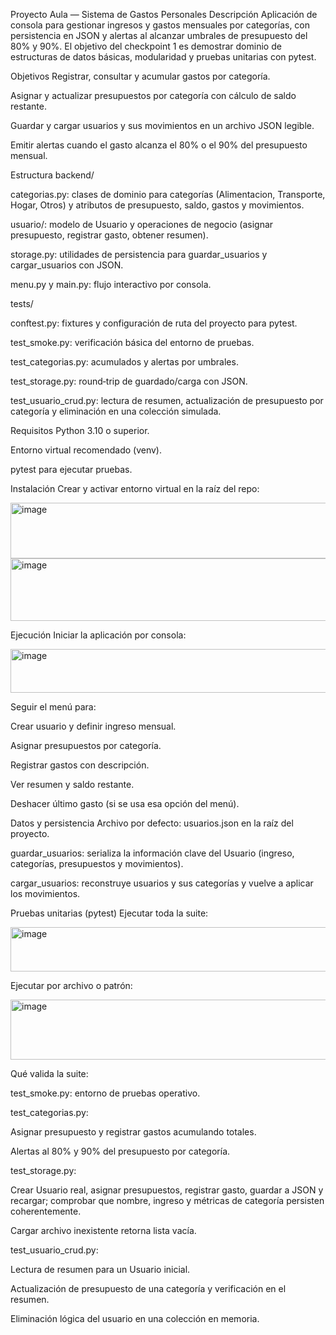 Proyecto Aula — Sistema de Gastos Personales
Descripción
Aplicación de consola para gestionar ingresos y gastos mensuales por categorías, con persistencia en JSON y alertas al alcanzar umbrales de presupuesto del 80% y 90%. El objetivo del checkpoint 1 es demostrar dominio de estructuras de datos básicas, modularidad y pruebas unitarias con pytest.

Objetivos
Registrar, consultar y acumular gastos por categoría.

Asignar y actualizar presupuestos por categoría con cálculo de saldo restante.

Guardar y cargar usuarios y sus movimientos en un archivo JSON legible.

Emitir alertas cuando el gasto alcanza el 80% o el 90% del presupuesto mensual.

Estructura
backend/

categorias.py: clases de dominio para categorías (Alimentacion, Transporte, Hogar, Otros) y atributos de presupuesto, saldo, gastos y movimientos.

usuario/: modelo de Usuario y operaciones de negocio (asignar presupuesto, registrar gasto, obtener resumen).

storage.py: utilidades de persistencia para guardar_usuarios y cargar_usuarios con JSON.

menu.py y main.py: flujo interactivo por consola.

tests/

conftest.py: fixtures y configuración de ruta del proyecto para pytest.

test_smoke.py: verificación básica del entorno de pruebas.

test_categorias.py: acumulados y alertas por umbrales.

test_storage.py: round‑trip de guardado/carga con JSON.

test_usuario_crud.py: lectura de resumen, actualización de presupuesto por categoría y eliminación en una colección simulada.

Requisitos
Python 3.10 o superior.

Entorno virtual recomendado (venv).

pytest para ejecutar pruebas.

Instalación
Crear y activar entorno virtual en la raíz del repo:

<img width="742" height="89" alt="image" src="https://github.com/user-attachments/assets/91b7ecb3-c38f-4b17-838e-001bdb7a62c1" />



<img width="751" height="100" alt="image" src="https://github.com/user-attachments/assets/edffd945-efc1-4d50-ab59-450a595e7412" />

Ejecución
Iniciar la aplicación por consola:

<img width="740" height="70" alt="image" src="https://github.com/user-attachments/assets/062003a1-9fa1-433b-9c18-5a89bbb505b6" />

Seguir el menú para:

Crear usuario y definir ingreso mensual.

Asignar presupuestos por categoría.

Registrar gastos con descripción.

Ver resumen y saldo restante.

Deshacer último gasto (si se usa esa opción del menú).

Datos y persistencia
Archivo por defecto: usuarios.json en la raíz del proyecto.

guardar_usuarios: serializa la información clave del Usuario (ingreso, categorías, presupuestos y movimientos).

cargar_usuarios: reconstruye usuarios y sus categorías y vuelve a aplicar los movimientos.

Pruebas unitarias (pytest)
Ejecutar toda la suite:


<img width="751" height="71" alt="image" src="https://github.com/user-attachments/assets/f6debf4d-5f85-41b9-8178-89ad1040c3e0" />

Ejecutar por archivo o patrón:


<img width="750" height="96" alt="image" src="https://github.com/user-attachments/assets/a3a34f41-4451-47de-9ec5-2d662aaefb8c" />

Qué valida la suite:

test_smoke.py: entorno de pruebas operativo.

test_categorias.py:

Asignar presupuesto y registrar gastos acumulando totales.

Alertas al 80% y 90% del presupuesto por categoría.

test_storage.py:

Crear Usuario real, asignar presupuestos, registrar gasto, guardar a JSON y recargar; comprobar que nombre, ingreso y métricas de categoría persisten coherentemente.

Cargar archivo inexistente retorna lista vacía.

test_usuario_crud.py:

Lectura de resumen para un Usuario inicial.

Actualización de presupuesto de una categoría y verificación en el resumen.

Eliminación lógica del usuario en una colección en memoria.

